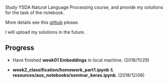 Study YSDA Natural Language Processing course, and provide my solutions for the task of the notebook.

More details see this [github](https://github.com/yandexdataschool/nlp_course) please.

I will upload my solutions in the future.

## Progress
- Have finished __week01 Embeddings__ in local machine. (2018/11/29)

- __week2_classification/homework_part1.ipynb__ & __resources/aux_notebooks/seminar_keras.ipynb__. (2018/12/06)

